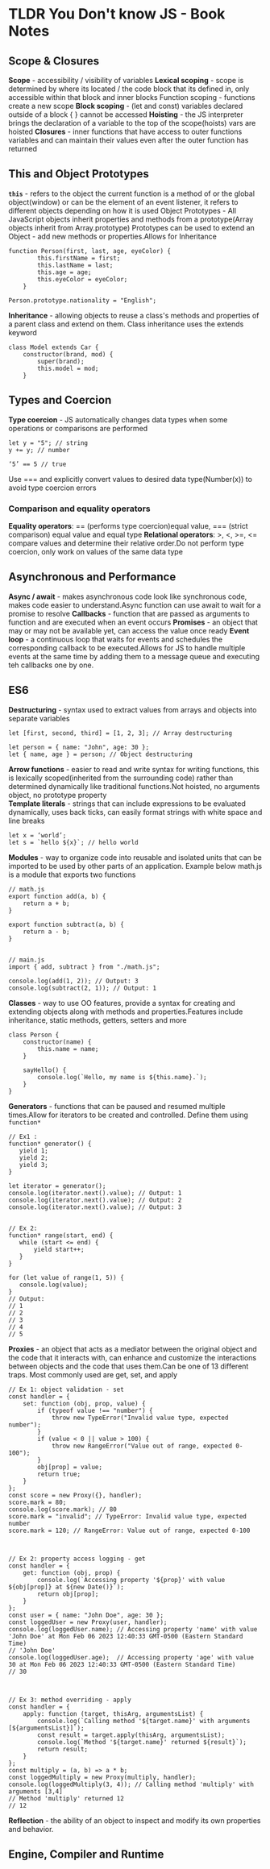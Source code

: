 # TLDR You Don't know JS - Book Notes


## Scope & Closures
**Scope** - accessibility / visibility of variables
**Lexical scoping** - scope is determined by where its located / the code block that its defined in, only accessible within that block and inner blocks
Function scoping - functions create a new scope
**Block scoping** - (let and const) variables declared outside of a block { } cannot be accessed
**Hoisting** - the JS interpreter brings the declaration of a variable to the top of the scope(hoists) vars are hoisted
**Closures** - inner functions that have access to outer functions variables and can maintain their values even after the outer function has returned 

## This and Object Prototypes
**`this`** - refers to the object the current function is a method of or the global object(window) or can be the element of an event listener, it refers to different objects depending on how it is used 
Object Prototypes - All JavaScript objects inherit properties and methods from a prototype(Array objects inherit from Array.prototype) Prototypes can be used to extend an Object - add new methods or properties.Allows for Inheritance 

```
function Person(first, last, age, eyeColor) {
        this.firstName = first;
        this.lastName = last;
        this.age = age;
        this.eyeColor = eyeColor;
    }

Person.prototype.nationality = "English";
```

**Inheritance** - allowing objects to reuse a class's methods and properties of a parent class and extend on them. Class inheritance uses the extends keyword 
```
class Model extends Car {
    constructor(brand, mod) {
        super(brand);
        this.model = mod;
    }
```

## Types and Coercion
**Type coercion** - JS automatically changes data types when some operations or comparisons are performed
```
let y = "5"; // string
y += y; // number 

‘5’ == 5 // true
```
Use === and explicitly convert values to desired data type(Number(x)) to avoid type coercion errors  

### Comparison and equality operators 
**Equality operators**:  == (performs type coercion)equal value, === (strict comparison) equal value and equal type 
**Relational operators**: >, <, >=, <= compare values and determine their relative order.Do not perform type coercion, only work on values of the same data type 


## Asynchronous and Performance
**Async / await** - makes asynchronous code look like synchronous code, makes code easier to understand.Async function can use await to wait for a promise to resolve
**Callbacks** - function that are passed as arguments to function and are executed when an event occurs
**Promises** - an object that may or may not be available yet, can access the value once ready 
**Event loop** - a continuous loop that waits for events and schedules the corresponding callback to be executed.Allows for JS to handle multiple events at the same time by adding them to a message queue and executing teh callbacks one by one.


## ES6
**Destructuring** - syntax used to extract values from arrays and objects into separate variables

```
let [first, second, third] = [1, 2, 3]; // Array destructuring

let person = { name: "John", age: 30 };
let { name, age } = person; // Object destructuring 
```
 
**Arrow functions** - easier to read and write syntax for writing functions, this is lexically scoped(inherited from the surrounding code) rather than determined dynamically like traditional functions.Not hoisted, no arguments object, no prototype property  
**Template literals** - strings that can include expressions to be evaluated dynamically, uses back ticks, can easily format strings with white space and line breaks
```
let x = ‘world’;
let s = `hello ${x}`; // hello world
```

**Modules** - way to organize code into reusable and isolated units that can be imported to be used by other parts of an application. Example below math.js is a module that exports two functions
```
// math.js
export function add(a, b) {
    return a + b;
}

export function subtract(a, b) {
    return a - b;
}


// main.js
import { add, subtract } from "./math.js";

console.log(add(1, 2)); // Output: 3
console.log(subtract(2, 1)); // Output: 1
```

**Classes** - way to use OO features, provide a syntax for creating and extending objects along with methods and properties.Features include inheritance, static methods, getters, setters and more
```
class Person {
    constructor(name) {
        this.name = name;
    }

    sayHello() {
        console.log(`Hello, my name is ${this.name}.`);
    }
}
```

**Generators** - functions that can be paused and resumed multiple times.Allow for iterators to be created and controlled. Define them using `function*`
 ```  
 // Ex1 :
 function* generator() {
    yield 1;
    yield 2;
    yield 3;
}

let iterator = generator();
console.log(iterator.next().value); // Output: 1
console.log(iterator.next().value); // Output: 2
console.log(iterator.next().value); // Output: 3


// Ex 2:
function* range(start, end) {
    while (start <= end) {
        yield start++;
    }
}

for (let value of range(1, 5)) {
    console.log(value);
}
// Output:
// 1
// 2
// 3
// 4
// 5

```

**Proxies** - an object that acts as a mediator between the original object and the code that it interacts with, can enhance and customize the interactions between objects and the code that uses them.Can be one of 13 different traps. Most commonly used are get, set, and apply

```
// Ex 1: object validation - set
const handler = {
    set: function (obj, prop, value) {
        if (typeof value !== "number") {
            throw new TypeError("Invalid value type, expected number");
        }
        if (value < 0 || value > 100) {
            throw new RangeError("Value out of range, expected 0-100");
        }
        obj[prop] = value;
        return true;
    }
};
const score = new Proxy({}, handler);
score.mark = 80;
console.log(score.mark); // 80
score.mark = "invalid"; // TypeError: Invalid value type, expected number
score.mark = 120; // RangeError: Value out of range, expected 0-100



// Ex 2: property access logging - get 
const handler = {
    get: function (obj, prop) {
        console.log(`Accessing property '${prop}' with value ${obj[prop]} at ${new Date()}`);
        return obj[prop];
    }
};
const user = { name: "John Doe", age: 30 };
const loggedUser = new Proxy(user, handler);
console.log(loggedUser.name); // Accessing property 'name' with value 'John Doe' at Mon Feb 06 2023 12:40:33 GMT-0500 (Eastern Standard Time)
// 'John Doe'
console.log(loggedUser.age);  // Accessing property 'age' with value 30 at Mon Feb 06 2023 12:40:33 GMT-0500 (Eastern Standard Time)
// 30



// Ex 3: method overriding - apply
const handler = {
    apply: function (target, thisArg, argumentsList) {
        console.log(`Calling method '${target.name}' with arguments [${argumentsList}]`);
        const result = target.apply(thisArg, argumentsList);
        console.log(`Method '${target.name}' returned ${result}`);
        return result;
    }
};
const multiply = (a, b) => a * b;
const loggedMultiply = new Proxy(multiply, handler);
console.log(loggedMultiply(3, 4)); // Calling method 'multiply' with arguments [3,4]
// Method 'multiply' returned 12
// 12

```
**Reflection** - the ability of an object to inspect and modify its own properties and behavior.
    
    
## Engine, Compiler and Runtime 
